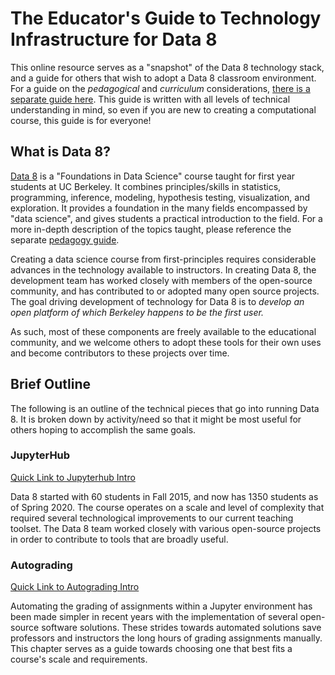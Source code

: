 # The Educator's Guide to Technology Infrastructure for Data 8

This online resource serves as a "snapshot" of the Data 8 technology stack, and a guide for others
that wish to adopt a Data 8 classroom environment. For a guide on the *pedagogical* and *curriculum* 
considerations, [there is a separate guide here](../v1/teaching/inspiration). This guide is written 
with all levels of technical understanding in mind, so even if you are new to creating a 
computational course, this guide is for everyone!

[comment]: <> (TODO: A reminder to change the link above once the new guide is created and finished.)

## What is Data 8?

[Data 8](http://data8.org/) is a "Foundations in Data Science" course taught for first year students 
at UC Berkeley. It combines principles/skills in statistics, programming, inference, modeling,
hypothesis testing, visualization, and exploration. It provides a foundation in the many fields
encompassed by "data science", and gives students a practical introduction to the field. For a 
more in-depth description of the topics taught, please reference the separate 
[pedagogy guide](../v1/teaching/curriculum).

Creating a data science course from first-principles requires considerable
advances in the technology available to instructors. In creating Data 8, the
development team has worked closely with members of the open-source community,
and has contributed to or adopted many open source projects. The goal driving
development of technology for Data 8 is to *develop an open platform of which
Berkeley happens to be the first user.*

As such, most of these components are freely available to the educational community, and we welcome
others to adopt these tools for their own uses and become contributors to these projects over time.

## Brief Outline

The following is an outline of the technical pieces that go into running Data 8. It is broken down 
by activity/need so that it might be most useful for others hoping to accomplish the same goals.

### JupyterHub

[Quick Link to Jupyterhub Intro](jupyterhub/intro)

Data 8 started with 60 students in Fall 2015, and now has 1350 students as of Spring 2020. 
The course operates on a scale and level of complexity that required several technological 
improvements to our current teaching toolset. The Data 8 team worked closely with various 
open-source projects in order to contribute to tools that are broadly useful.

### Autograding

[Quick Link to Autograding Intro](autograding/intro)

Automating the grading of assignments within a Jupyter environment has been made simpler in recent 
years with the implementation of several open-source software solutions. These strides towards 
automated solutions save professors and instructors the long hours of grading assignments manually. 
This chapter serves as a guide towards choosing one that best fits a course's scale and requirements.